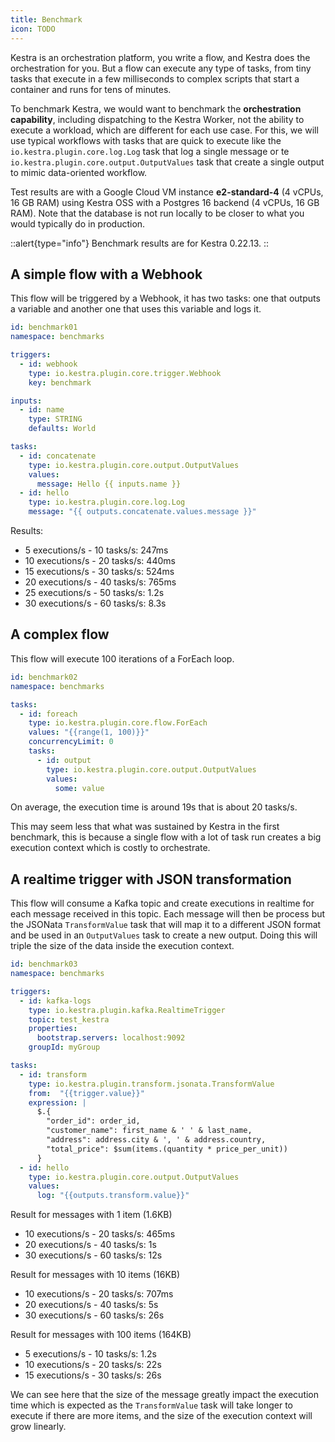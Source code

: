 ```yaml
---
title: Benchmark
icon: TODO
---
```


Kestra is an orchestration platform, you write a flow, and Kestra does the orchestration for you.
But a flow can execute any type of tasks, from tiny tasks that execute in a few milliseconds to complex scripts that start a container and runs for tens of minutes.

To benchmark Kestra, we would want to benchmark the **orchestration capability**, including dispatching to the Kestra Worker, not the ability to execute a workload, which are different for each use case.
For this, we will use typical workflows with tasks that are quick to execute like the `io.kestra.plugin.core.log.Log` task that log a single message or te `io.kestra.plugin.core.output.OutputValues` task that create a single output to mimic data-oriented workflow.

Test results are with a Google Cloud VM instance **e2-standard-4** (4 vCPUs, 16 GB RAM) using Kestra OSS with a Postgres 16 backend (4 vCPUs, 16 GB RAM). Note that the database is not run locally to be closer to what you would typically do in production.

::alert{type="info"}
Benchmark results are for Kestra 0.22.13.
::

## A simple flow with a Webhook

This flow will be triggered by a Webhook, it has two tasks: one that outputs a variable and another one that uses this variable and logs it.

```yaml
id: benchmark01
namespace: benchmarks

triggers:
  - id: webhook
    type: io.kestra.plugin.core.trigger.Webhook
    key: benchmark

inputs:
  - id: name
    type: STRING
    defaults: World

tasks:
  - id: concatenate
    type: io.kestra.plugin.core.output.OutputValues
    values:
      message: Hello {{ inputs.name }}
  - id: hello
    type: io.kestra.plugin.core.log.Log
    message: "{{ outputs.concatenate.values.message }}"
```

Results:
- 5 executions/s - 10 tasks/s: 247ms
- 10 executions/s - 20 tasks/s: 440ms
- 15 executions/s - 30 tasks/s: 524ms
- 20 executions/s - 40 tasks/s: 765ms
- 25 executions/s - 50 tasks/s: 1.2s
- 30 executions/s - 60 tasks/s: 8.3s

## A complex flow

This flow will execute 100 iterations of a ForEach loop.

```yaml
id: benchmark02
namespace: benchmarks

tasks:
  - id: foreach
    type: io.kestra.plugin.core.flow.ForEach
    values: "{{range(1, 100)}}"
    concurrencyLimit: 0
    tasks:
      - id: output
        type: io.kestra.plugin.core.output.OutputValues
        values:
          some: value
```

On average, the execution time is around 19s that is about 20 tasks/s.

This may seem less that what was sustained by Kestra in the first benchmark, this is because a single flow with a lot of task run creates a big execution context which is costly to orchestrate.

## A realtime trigger with JSON transformation

This flow will consume a Kafka topic and create executions in realtime for each message received in this topic.
Each message will then be process but the JSONata `TransformValue` task that will map it to a different JSON format and be used in an `OutputValues` task to create a new output. Doing this will triple the size of the data inside the execution context.

```yaml
id: benchmark03
namespace: benchmarks

triggers:
  - id: kafka-logs
    type: io.kestra.plugin.kafka.RealtimeTrigger
    topic: test_kestra
    properties:
      bootstrap.servers: localhost:9092
    groupId: myGroup

tasks:
  - id: transform
    type: io.kestra.plugin.transform.jsonata.TransformValue
    from:  "{{trigger.value}}"
    expression: |
      $.{
        "order_id": order_id,
        "customer_name": first_name & ' ' & last_name,
        "address": address.city & ', ' & address.country,
        "total_price": $sum(items.(quantity * price_per_unit))
      }
  - id: hello
    type: io.kestra.plugin.core.output.OutputValues
    values:
      log: "{{outputs.transform.value}}"
```

Result for messages with 1 item (1.6KB)
- 10 executions/s - 20 tasks/s: 465ms
- 20 executions/s - 40 tasks/s: 1s
- 30 executions/s - 60 tasks/s: 12s

Result for messages with 10 items (16KB)
- 10 executions/s - 20 tasks/s: 707ms
- 20 executions/s - 40 tasks/s: 5s
- 30 executions/s - 60 tasks/s: 26s

Result for messages with 100 items (164KB)
- 5 executions/s - 10 tasks/s: 1.2s
- 10 executions/s - 20 tasks/s: 22s
- 15 executions/s - 30 tasks/s: 26s

We can see here that the size of the message greatly impact the execution time which is expected as the `TransformValue` task will take longer to execute if there are more items, and the size of the execution context will grow linearly.